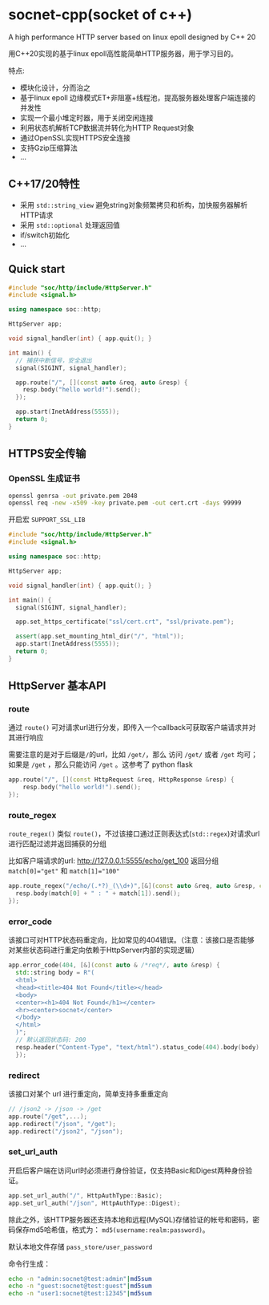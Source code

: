 # socnet-cpp(socket of c++)
A high performance HTTP server based on linux epoll designed by C++ 20

用C++20实现的基于linux epoll高性能简单HTTP服务器，用于学习目的。

特点:
- 模块化设计，分而治之
- 基于linux epoll 边缘模式ET+非阻塞+线程池，提高服务器处理客户端连接的并发性
- 实现一个最小堆定时器，用于关闭空闲连接
- 利用状态机解析TCP数据流并转化为HTTP Request对象
- 通过OpenSSL实现HTTPS安全连接
- 支持Gzip压缩算法
- ...

## C++17/20特性
- 采用 `std::string_view` 避免string对象频繁拷贝和析构，加快服务器解析HTTP请求
- 采用 `std::optional` 处理返回值
- if/switch初始化
- ...

## Quick start
```cpp
#include "soc/http/include/HttpServer.h"
#include <signal.h>

using namespace soc::http;

HttpServer app;

void signal_handler(int) { app.quit(); }

int main() {
  // 捕获中断信号，安全退出
  signal(SIGINT, signal_handler);

  app.route("/", [](const auto &req, auto &resp) {
    resp.body("hello world!").send();
  });

  app.start(InetAddress(5555));
  return 0;
}
```

## HTTPS安全传输
### OpenSSL 生成证书
```bash
openssl genrsa -out private.pem 2048
openssl req -new -x509 -key private.pem -out cert.crt -days 99999
```

开启宏 `SUPPORT_SSL_LIB`

```cpp
#include "soc/http/include/HttpServer.h"
#include <signal.h>

using namespace soc::http;

HttpServer app;

void signal_handler(int) { app.quit(); }

int main() {
  signal(SIGINT, signal_handler);

  app.set_https_certificate("ssl/cert.crt", "ssl/private.pem");

  assert(app.set_mounting_html_dir("/", "html"));
  app.start(InetAddress(5555));
  return 0;
}

```

## HttpServer 基本API
### route
通过 `route()` 可对请求url进行分发，即传入一个callback可获取客户端请求并对其进行响应

需要注意的是对于后缀是`/`的url，比如 `/get/`，那么 访问 `/get/` 或者 `/get` 均可；如果是 `/get` ，那么只能访问 `/get` 。这参考了 python flask

```cpp
app.route("/", [](const HttpRequest &req, HttpResponse &resp) {
    resp.body("hello world!").send();
});
```
### route_regex
`route_regex()` 类似 `route()`，不过该接口通过正则表达式(`std::regex`)对请求url进行匹配过滤并返回捕获的分组

比如客户端请求的url: http://127.0.0.1:5555/echo/get_100 返回分组 `match[0]="get"` 和 `match[1]="100"`
```cpp
app.route_regex("/echo/(.*?)_(\\d+)",[&](const auto &req, auto &resp, const auto &match) {
  resp.body(match[0] + " : " + match[1]).send();
});
```

### error_code
该接口可对HTTP状态码重定向，比如常见的404错误。（注意：该接口是否能够对某些状态码进行重定向依赖于HttpServer内部的实现逻辑）
```cpp
app.error_code(404, [&](const auto & /*req*/, auto &resp) {
  std::string body = R"(
  <html>
  <head><title>404 Not Found</title></head>
  <body>
  <center><h1>404 Not Found</h1></center>
  <hr><center>socnet</center>
  </body>
  </html>
  )";
  // 默认返回状态码: 200
  resp.header("Content-Type", "text/html").status_code(404).body(body).send();
  });
```

### redirect
该接口对某个 url 进行重定向，简单支持多重重定向

```cpp
// /json2 -> /json -> /get
app.route("/get",...);
app.redirect("/json", "/get");
app.redirect("/json2", "/json");
```

### set_url_auth
开启后客户端在访问url时必须进行身份验证，仅支持Basic和Digest两种身份验证。

```cpp
app.set_url_auth("/", HttpAuthType::Basic);
app.set_url_auth("/json", HttpAuthType::Digest);
```

除此之外，该HTTP服务器还支持本地和远程(MySQL)存储验证的帐号和密码，密码保存md5哈希值，格式为： `md5(username:realm:password)`。

默认本地文件存储 `pass_store/user_password`

命令行生成：
```bash
echo -n "admin:socnet@test:admin"|md5sum
echo -n "guest:socnet@test:guest"|md5sum
echo -n "user1:socnet@test:12345"|md5sum
```
